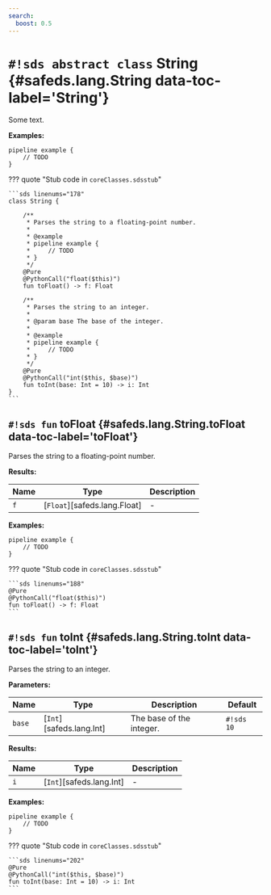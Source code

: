 ```yaml
---
search:
  boost: 0.5
---
```


# `#!sds abstract class` String {#safeds.lang.String data-toc-label='String'}

Some text.

**Examples:**

```sds
pipeline example {
    // TODO
}
```

??? quote "Stub code in `coreClasses.sdsstub`"

    ```sds linenums="178"
    class String {

        /**
         * Parses the string to a floating-point number.
         *
         * @example
         * pipeline example {
         *     // TODO
         * }
         */
        @Pure
        @PythonCall("float($this)")
        fun toFloat() -> f: Float

        /**
         * Parses the string to an integer.
         *
         * @param base The base of the integer.
         *
         * @example
         * pipeline example {
         *     // TODO
         * }
         */
        @Pure
        @PythonCall("int($this, $base)")
        fun toInt(base: Int = 10) -> i: Int
    }
    ```

## `#!sds fun` toFloat {#safeds.lang.String.toFloat data-toc-label='toFloat'}

Parses the string to a floating-point number.

**Results:**

| Name | Type | Description |
|------|------|-------------|
| `f` | [`Float`][safeds.lang.Float] | - |

**Examples:**

```sds
pipeline example {
    // TODO
}
```

??? quote "Stub code in `coreClasses.sdsstub`"

    ```sds linenums="188"
    @Pure
    @PythonCall("float($this)")
    fun toFloat() -> f: Float
    ```

## `#!sds fun` toInt {#safeds.lang.String.toInt data-toc-label='toInt'}

Parses the string to an integer.

**Parameters:**

| Name | Type | Description | Default |
|------|------|-------------|---------|
| `base` | [`Int`][safeds.lang.Int] | The base of the integer. | `#!sds 10` |

**Results:**

| Name | Type | Description |
|------|------|-------------|
| `i` | [`Int`][safeds.lang.Int] | - |

**Examples:**

```sds
pipeline example {
    // TODO
}
```

??? quote "Stub code in `coreClasses.sdsstub`"

    ```sds linenums="202"
    @Pure
    @PythonCall("int($this, $base)")
    fun toInt(base: Int = 10) -> i: Int
    ```
